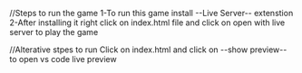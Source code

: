 //Steps to run the game 1-To run this game install --Live Server-- extenstion 2-After installing it right click on index.html file and click on open with live server to play the game

//Alterative stpes to run Click on index.html and click on --show preview-- to open vs code live preview
